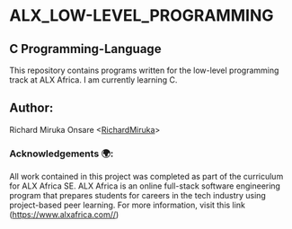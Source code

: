 <h1>ALX_LOW-LEVEL_PROGRAMMING</h1>

<h2>C Programming-Language</h2>

This repository contains programs written for the low-level programming track at ALX Africa. I am currently learning C.

<h2>Author:</h2>

Richard Miruka Onsare <[RichardMiruka](https://github.com/RichardMiruka)> 

<h3>Acknowledgements 🌍:</h3>

All work contained in this project was completed as part of the curriculum for ALX Africa SE. ALX Africa is an online full-stack software engineering program that prepares students for careers in the tech industry using project-based peer learning. For more information, visit this link (https://www.alxafrica.com//)

